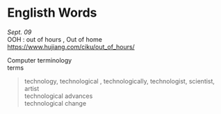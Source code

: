 # Englisth Words


*Sept. 09*   
OOH : out of hours , Out of home   
https://www.hujiang.com/ciku/out_of_hours/


Computer terminology   
terms   
> technology, technological , technologically, technologist, scientist, artist   
technological advances   
technological change   






